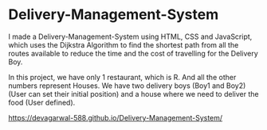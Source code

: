 # Delivery-Management-System
I made a Delivery-Management-System using HTML, CSS and JavaScript, which uses the Dijkstra Algorithm to find the shortest path from all the routes available to reduce the time and the cost of travelling for the Delivery Boy.

In this project, we have only 1 restaurant, which is R. And all the other numbers represent Houses. We have two delivery boys (Boy1 and Boy2) (User can set their initial position) and a house where we need to deliver the food (User defined).

https://devagarwal-588.github.io/Delivery-Management-System/
